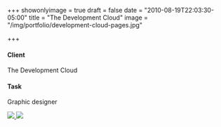 +++
showonlyimage = true
draft = false
date = "2010-08-19T22:03:30-05:00"
title = "The Development Cloud"
image = "/img/portfolio/development-cloud-pages.jpg"

+++



#### Client
The Development Cloud

#### Task
Graphic designer

<a data-fancybox href="/img/portfolio/development-cloud-stack.jpg">
	<img src="/img/portfolio/development-cloud-stack.jpg">
</a>

<a data-fancybox href="/img/portfolio/development-cloud-pages.jpg">
	<img src="/img/portfolio/development-cloud-pages.jpg">
</a>